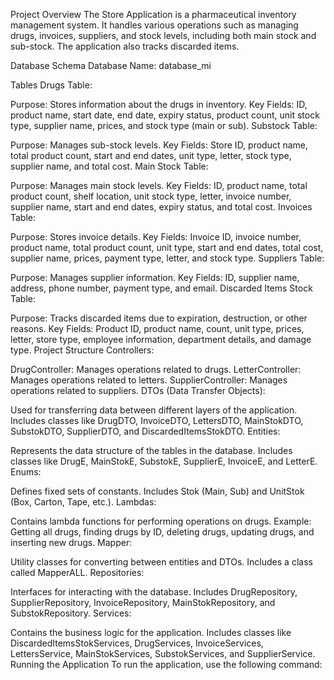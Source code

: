 
Project Overview
The Store Application is a pharmaceutical inventory management system. It handles various operations such as managing drugs, invoices, suppliers, and stock levels, including both main stock and sub-stock. The application also tracks discarded items.

Database Schema
Database Name: database_mi

Tables
Drugs Table:

Purpose: Stores information about the drugs in inventory.
Key Fields: ID, product name, start date, end date, expiry status, product count, unit stock type, supplier name, prices, and stock type (main or sub).
Substock Table:

Purpose: Manages sub-stock levels.
Key Fields: Store ID, product name, total product count, start and end dates, unit type, letter, stock type, supplier name, and total cost.
Main Stock Table:

Purpose: Manages main stock levels.
Key Fields: ID, product name, total product count, shelf location, unit stock type, letter, invoice number, supplier name, start and end dates, expiry status, and total cost.
Invoices Table:

Purpose: Stores invoice details.
Key Fields: Invoice ID, invoice number, product name, total product count, unit type, start and end dates, total cost, supplier name, prices, payment type, letter, and stock type.
Suppliers Table:

Purpose: Manages supplier information.
Key Fields: ID, supplier name, address, phone number, payment type, and email.
Discarded Items Stock Table:

Purpose: Tracks discarded items due to expiration, destruction, or other reasons.
Key Fields: Product ID, product name, count, unit type, prices, letter, store type, employee information, department details, and damage type.
Project Structure
Controllers:

DrugController: Manages operations related to drugs.
LetterController: Manages operations related to letters.
SupplierController: Manages operations related to suppliers.
DTOs (Data Transfer Objects):

Used for transferring data between different layers of the application.
Includes classes like DrugDTO, InvoiceDTO, LettersDTO, MainStokDTO, SubstokDTO, SupplierDTO, and DiscardedItemsStokDTO.
Entities:

Represents the data structure of the tables in the database.
Includes classes like DrugE, MainStokE, SubstokE, SupplierE, InvoiceE, and LetterE.
Enums:

Defines fixed sets of constants.
Includes Stok (Main, Sub) and UnitStok (Box, Carton, Tape, etc.).
Lambdas:

Contains lambda functions for performing operations on drugs.
Example: Getting all drugs, finding drugs by ID, deleting drugs, updating drugs, and inserting new drugs.
Mapper:

Utility classes for converting between entities and DTOs.
Includes a class called MapperALL.
Repositories:

Interfaces for interacting with the database.
Includes DrugRepository, SupplierRepository, InvoiceRepository, MainStokRepository, and SubstokRepository.
Services:

Contains the business logic for the application.
Includes classes like DiscardedItemsStokServices, DrugServices, InvoiceServices, LettersService, MainStokServices, SubstokServices, and SupplierService.
Running the Application
To run the application, use the following command:

